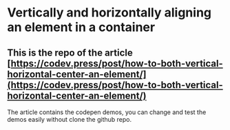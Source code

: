 # Vertically and horizontally aligning an element in a container

## This is the repo of the article [https://codev.press/post/how-to-both-vertical-horizontal-center-an-element/](https://codev.press/post/how-to-both-vertical-horizontal-center-an-element/)

The article contains the codepen demos, you can change and test the demos easily without clone the github repo.